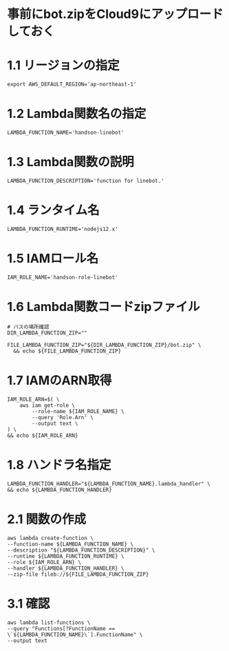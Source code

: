 # 事前にbot.zipをCloud9にアップロードしておく

# 1.1 リージョンの指定
    export AWS_DEFAULT_REGION='ap-northeast-1'

# 1.2 Lambda関数名の指定
    LAMBDA_FUNCTION_NAME='handson-linebot'

# 1.3 Lambda関数の説明
    LAMBDA_FUNCTION_DESCRIPTION='function for linebot.'

# 1.4 ランタイム名
    LAMBDA_FUNCTION_RUNTIME='nodejs12.x'

# 1.5 IAMロール名
    IAM_ROLE_NAME='handson-role-linebot'

# 1.6 Lambda関数コードzipファイル
    # パスの場所確認
    DIR_LAMBDA_FUNCTION_ZIP=""

    FILE_LAMBDA_FUNCTION_ZIP="${DIR_LAMBDA_FUNCTION_ZIP}/bot.zip" \
      && echo ${FILE_LAMBDA_FUNCTION_ZIP}

# 1.7 IAMのARN取得
    IAM_ROLE_ARN=$( \
        aws iam get-role \
            --role-name ${IAM_ROLE_NAME} \
            --query 'Role.Arn' \
            --output text \
    ) \
    && echo ${IAM_ROLE_ARN}

# 1.8 ハンドラ名指定
    LAMBDA_FUNCTION_HANDLER="${LAMBDA_FUNCTION_NAME}.lambda_handler" \
    && echo ${LAMBDA_FUNCTION_HANDLER}

# 2.1 関数の作成
    aws lambda create-function \
    --function-name ${LAMBDA_FUNCTION_NAME} \
    --description "${LAMBDA_FUNCTION_DESCRIPTION}" \
    --runtime ${LAMBDA_FUNCTION_RUNTIME} \
    --role ${IAM_ROLE_ARN} \
    --handler ${LAMBDA_FUNCTION_HANDLER} \
    --zip-file fileb://${FILE_LAMBDA_FUNCTION_ZIP}

# 3.1 確認
    aws lambda list-functions \
    --query "Functions[?FunctionName == \`${LAMBDA_FUNCTION_NAME}\`].FunctionName" \
    --output text
